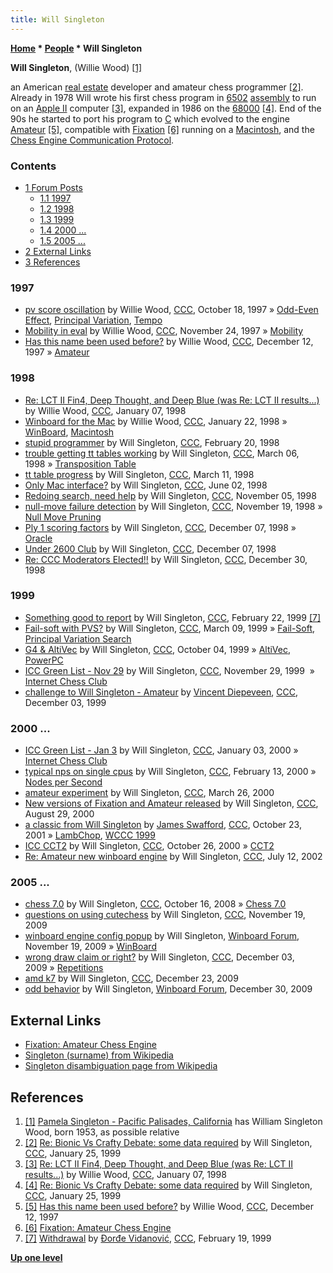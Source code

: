 ```yaml
---
title: Will Singleton
---
```

**[Home](Home "Home") \* [People](People "People") \* Will Singleton**


**Will Singleton**, (Willie Wood) <a id="cite-note-1" href="#cite-ref-1">[1]</a>   

an American [real estate](https://en.wikipedia.org/wiki/Real_estate) developer and amateur chess programmer <a id="cite-note-2" href="#cite-ref-2">[2]</a>. Already in 1978 Will wrote his first chess program in [6502](6502 "6502") [assembly](Assembly "Assembly") to run on an [Apple II](Apple_II "Apple II") computer <a id="cite-note-3" href="#cite-ref-3">[3]</a>, expanded in 1986 on the [68000](68000 "68000") <a id="cite-note-4" href="#cite-ref-4">[4]</a>. End of the 90s he started to port his program to [C](C "C") which evolved to the engine [Amateur](Amateur "Amateur") <a id="cite-note-5" href="#cite-ref-5">[5]</a>, compatible with [Fixation](index.php?title=Fixation&action=edit&redlink=1 "Fixation (page does not exist)") <a id="cite-note-6" href="#cite-ref-6">[6]</a> running on a [Macintosh](Macintosh "Macintosh"), and the [Chess Engine Communication Protocol](Chess_Engine_Communication_Protocol "Chess Engine Communication Protocol").



### Contents


* [1 Forum Posts](#forum-posts)
	+ [1.1 1997](#1997)
	+ [1.2 1998](#1998)
	+ [1.3 1999](#1999)
	+ [1.4 2000 ...](#2000-...)
	+ [1.5 2005 ...](#2005-...)
* [2 External Links](#external-links)
* [3 References](#references)






### 1997


* [pv score oscillation](https://www.stmintz.com/ccc/index.php?id=10903) by Willie Wood, [CCC](CCC "CCC"), October 18, 1997 » [Odd-Even Effect](Odd-Even_Effect "Odd-Even Effect"), [Principal Variation](Principal_Variation "Principal Variation"), [Tempo](Tempo "Tempo")
* [Mobility in eval](https://www.stmintz.com/ccc/index.php?id=12388) by Willie Wood, [CCC](CCC "CCC"), November 24, 1997 » [Mobility](Mobility "Mobility")
* [Has this name been used before?](https://www.stmintz.com/ccc/index.php?id=12937) by Willie Wood, [CCC](CCC "CCC"), December 12, 1997 » [Amateur](Amateur "Amateur")


### 1998


* [Re: LCT II Fin4, Deep Thought, and Deep Blue (was Re: LCT II results...)](https://www.stmintz.com/ccc/index.php?id=13763) by Willie Wood, [CCC](CCC "CCC"), January 07, 1998
* [Winboard for the Mac](https://www.stmintz.com/ccc/index.php?id=14538) by Willie Wood, [CCC](CCC "CCC"), January 22, 1998 » [WinBoard](WinBoard "WinBoard"), [Macintosh](Macintosh "Macintosh")
* [stupid programmer](https://www.stmintz.com/ccc/index.php?id=15154) by Will Singleton, [CCC](CCC "CCC"), February 20, 1998
* [trouble getting tt tables working](https://www.stmintz.com/ccc/index.php?id=15517) by Will Singleton, [CCC](CCC "CCC"), March 06, 1998 » [Transposition Table](Transposition_Table "Transposition Table")
* [tt table progress](https://www.stmintz.com/ccc/index.php?id=15589) by Will Singleton, [CCC](CCC "CCC"), March 11, 1998
* [Only Mac interface?](https://www.stmintz.com/ccc/index.php?id=19757) by Will Singleton, [CCC](CCC "CCC"), June 02, 1998
* [Redoing search, need help](https://www.stmintz.com/ccc/index.php?id=31732) by Will Singleton, [CCC](CCC "CCC"), November 05, 1998
* [null-move failure detection](https://www.stmintz.com/ccc/index.php?id=33440) by Will Singleton, [CCC](CCC "CCC"), November 19, 1998 » [Null Move Pruning](Null_Move_Pruning "Null Move Pruning")
* [Ply 1 scoring factors](https://www.stmintz.com/ccc/index.php?id=35000) by Will Singleton, [CCC](CCC "CCC"), December 07, 1998 » [Oracle](Oracle "Oracle")
* [Under 2600 Club](https://www.stmintz.com/ccc/index.php?id=35010) by Will Singleton, [CCC](CCC "CCC"), December 07, 1998
* [Re: CCC Moderators Elected!!](https://www.stmintz.com/ccc/index.php?id=37922) by Will Singleton, [CCC](CCC "CCC"), December 30, 1998


### 1999


* [Something good to report](https://www.stmintz.com/ccc/index.php?id=44151) by Will Singleton, [CCC](CCC "CCC"), February 22, 1999 <a id="cite-note-7" href="#cite-ref-7">[7]</a>
* [Fail-soft with PVS?](https://www.stmintz.com/ccc/index.php?id=45482) by Will Singleton, [CCC](CCC "CCC"), March 09, 1999 » [Fail-Soft](Fail-Soft "Fail-Soft"), [Principal Variation Search](Principal_Variation_Search "Principal Variation Search")
* [G4 & AltiVec](https://www.stmintz.com/ccc/index.php?id=71754) by Will Singleton, [CCC](CCC "CCC"), October 04, 1999 » [AltiVec](AltiVec "AltiVec"), [PowerPC](PowerPC "PowerPC")
* [ICC Green List - Nov 29](https://www.stmintz.com/ccc/index.php?id=79887) by Will Singleton, [CCC](CCC "CCC"), November 29, 1999  » [Internet Chess Club](index.php?title=Internet_Chess_Club&action=edit&redlink=1 "Internet Chess Club (page does not exist)")
* [challenge to Will Singleton - Amateur](https://www.stmintz.com/ccc/index.php?id=80568) by [Vincent Diepeveen](Vincent_Diepeveen "Vincent Diepeveen"), [CCC](CCC "CCC"), December 03, 1999


### 2000 ...


* [ICC Green List - Jan 3](https://www.stmintz.com/ccc/index.php?id=85701) by Will Singleton, [CCC](CCC "CCC"), January 03, 2000 » [Internet Chess Club](index.php?title=Internet_Chess_Club&action=edit&redlink=1 "Internet Chess Club (page does not exist)")
* [typical nps on single cpus](https://www.stmintz.com/ccc/index.php?id=96829) by Will Singleton, [CCC](CCC "CCC"), February 13, 2000 » [Nodes per Second](Nodes_per_Second "Nodes per Second")
* [amateur experiment](https://www.stmintz.com/ccc/index.php?id=103409) by Will Singleton, [CCC](CCC "CCC"), March 26, 2000
* [New versions of Fixation and Amateur released](https://www.stmintz.com/ccc/index.php?id=127195) by Will Singleton, [CCC](CCC "CCC"), August 29, 2000
* [a classic from Will Singleton](https://www.stmintz.com/ccc/index.php?id=193995) by [James Swafford](James_Swafford "James Swafford"), [CCC](CCC "CCC"), October 23, 2001 » [LambChop](LambChop "LambChop"), [WCCC 1999](WCCC_1999 "WCCC 1999")
* [ICC CCT2](https://www.stmintz.com/ccc/index.php?id=135072) by Will Singleton, [CCC](CCC "CCC"), October 26, 2000 » [CCT2](CCT2 "CCT2")
* [Re: Amateur new winboard engine](https://www.stmintz.com/ccc/index.php?id=240197) by Will Singleton, [CCC](CCC "CCC"), July 12, 2002


### 2005 ...


* [chess 7.0](http://www.talkchess.com/forum/viewtopic.php?t=24419) by Will Singleton, [CCC](CCC "CCC"), October 16, 2008 » [Chess 7.0](Chess_7.0 "Chess 7.0")
* [questions on using cutechess](http://www.talkchess.com/forum/viewtopic.php?t=30697) by Will Singleton, [CCC](CCC "CCC"), November 19, 2009
* [winboard engine config popup](http://www.open-aurec.com/wbforum/viewtopic.php?f=2&t=50583) by Will Singleton, [Winboard Forum](Computer_Chess_Forums "Computer Chess Forums"), November 19, 2009 » [WinBoard](WinBoard "WinBoard")
* [wrong draw claim or right?](http://www.talkchess.com/forum/viewtopic.php?t=30925) by Will Singleton, [CCC](CCC "CCC"), December 03, 2009 » [Repetitions](Repetitions "Repetitions")
* [amd k7](http://www.talkchess.com/forum/viewtopic.php?t=31222) by Will Singleton, [CCC](CCC "CCC"), December 23, 2009
* [odd behavior](http://www.open-aurec.com/wbforum/viewtopic.php?f=19&t=50678) by Will Singleton, [Winboard Forum](Computer_Chess_Forums "Computer Chess Forums"), December 30, 2009


## External Links


* [Fixation: Amateur Chess Engine](http://www.knelsen-clan.ca/craig/fixation/Amateur.html)
* [Singleton (surname) from Wikipedia](https://en.wikipedia.org/wiki/Singleton_(surname))
* [Singleton disambiguation page from Wikipedia](https://en.wikipedia.org/wiki/Singleton)


## References


1. <a id="cite-ref-1" href="#cite-note-1">[1]</a> [Pamela Singleton - Pacific Palisades, California](https://www.familytreenow.com/records/people/singleton/pamela/rjmwk1v4-sqlvkho3as6mw) has William Singleton Wood, born 1953, as possible relative
2. <a id="cite-ref-2" href="#cite-note-2">[2]</a> [Re: Bionic Vs Crafty Debate: some data required](https://www.stmintz.com/ccc/index.php?id=40836) by Will Singleton, [CCC](CCC "CCC"), January 25, 1999
3. <a id="cite-ref-3" href="#cite-note-3">[3]</a> [Re: LCT II Fin4, Deep Thought, and Deep Blue (was Re: LCT II results...)](https://www.stmintz.com/ccc/index.php?id=13763) by Willie Wood, [CCC](CCC "CCC"), January 07, 1998
4. <a id="cite-ref-4" href="#cite-note-4">[4]</a> [Re: Bionic Vs Crafty Debate: some data required](https://www.stmintz.com/ccc/index.php?id=40780) by Will Singleton, [CCC](CCC "CCC"), January 25, 1999
5. <a id="cite-ref-5" href="#cite-note-5">[5]</a> [Has this name been used before?](https://www.stmintz.com/ccc/index.php?id=12937) by Willie Wood, [CCC](CCC "CCC"), December 12, 1997
6. <a id="cite-ref-6" href="#cite-note-6">[6]</a> [Fixation: Amateur Chess Engine](http://cknelsen.sasktelwebsite.net/fixation/Amateur.html)
7. <a id="cite-ref-7" href="#cite-note-7">[7]</a> [Withdrawal](https://www.stmintz.com/ccc/index.php?id=43855) by [Đorđe Vidanović](%C4%90or%C4%91e_Vidanovi%C4%87 "Đorđe Vidanović"), [CCC](CCC "CCC"), February 19, 1999

**[Up one level](People "People")**







 
